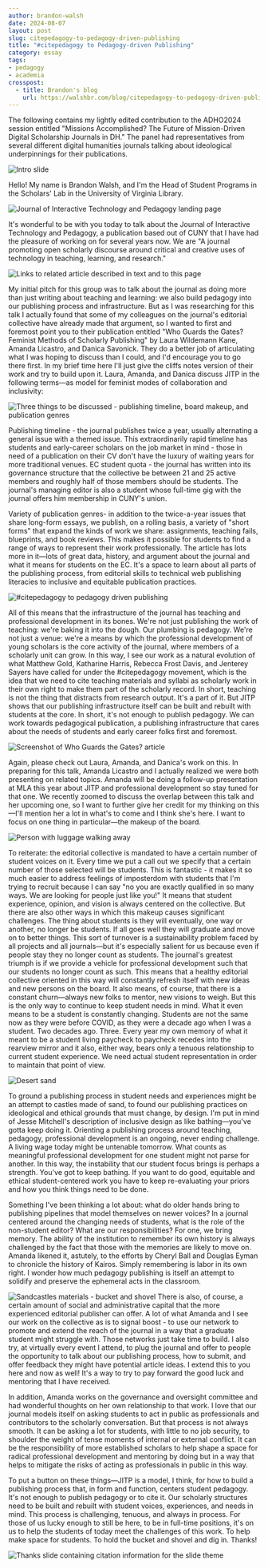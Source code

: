 ```yaml
---
author: brandon-walsh
date: 2024-08-07
layout: post
slug: citepedagogy-to-pedagogy-driven-publishing
title: "#citepedagogy to Pedagogy-driven Publishing"
category: essay
tags:
- pedagogy
- academia
crosspost:
  - title: Brandon's blog
    url: https://walshbr.com/blog/citepedagogy-to-pedagogy-driven-publishing
---
```

The following contains my lightly edited contribution to the ADHO2024 session entitled "Missions Accomplished? The Future of Mission-Driven Digital Scholarship Journals in DH." The panel had representatives from several different digital humanities journals talking about ideological underpinnings for their publications.

![Intro slide](/assets/post-media/citepedagogy-to-pedagogy-driven-publishing/slide1.jpeg)

Hello! My name is Brandon Walsh, and I'm the Head of Student Programs in the Scholars' Lab in the University of Virginia Library. 

![Journal of Interactive Technology and Pedagogy landing page](/assets/post-media/citepedagogy-to-pedagogy-driven-publishing/slide2.jpeg)

It's wonderful to be with you today to talk about the Journal of Interactive Technology and Pedagogy, a publication based out of CUNY that I have had the pleasure of working on for several years now. We are "A journal promoting open scholarly discourse around critical and creative uses of technology in teaching, learning, and research." 

![Links to related article described in text and to this page](/assets/post-media/citepedagogy-to-pedagogy-driven-publishing/slide3.jpeg)

My initial pitch for this group was to talk about the journal as doing more than just writing about teaching and learning: we also build pedagogy into our publishing process and infrastructure. But as I was researching for this talk I actually found that some of my colleagues on the journal's editorial collective have already made that argument, so I wanted to first and foremost point you to their publication entitled "Who Guards the Gates? Feminist Methods of Scholarly Publishing" by Laura Wildemann Kane, Amanda Licastro, and Danica Savonick. They do a better job of articulating what I was hoping to discuss than I could, and I'd encourage you to go there first. In my brief time here I'll just give the cliffs notes version of their work and try to build upon it. Laura, Amanda, and Danica discuss JITP in the following terms—as  model for feminist modes of collaboration and inclusivity: 

![Three things to be discussed - publishing timeline, board makeup, and publication genres](/assets/post-media/citepedagogy-to-pedagogy-driven-publishing/slide4.jpeg)

Publishing timeline - the journal publishes twice a year, usually alternating a general issue with a themed issue. This extraordinarily rapid timeline has students and early-career scholars on the job market in mind - those in need of a publication on their CV don't have the luxury of waiting years for more traditional venues. 
EC student quota - the journal has written into its governance structure that the collective be between 21 and 25 active members and roughly half of those members should be students. The journal's managing editor is also a student whose full-time gig with the journal offers him membership in CUNY's union. 

Variety of publication genres- in addition to the twice-a-year issues that share long-form essays, we publish, on a rolling basis, a variety of "short forms" that expand the kinds of work we share: assignments, teaching fails, blueprints, and book reviews. This makes it possible for students to find a range of ways to represent their work professionally.
The article has lots more in it—lots of great data, history, and argument about the journal and what it means for students on the EC. It's a space to learn about all parts of the publishing process, from editorial skills to technical web publishing literacies to inclusive and equitable publication practices. 

![#citepedagogy to pedagogy driven publishing](/assets/post-media/citepedagogy-to-pedagogy-driven-publishing/slide5.jpeg)

All of this means that the infrastructure of the journal has teaching and professional development in its bones. We're not just publishing the work of teaching: we're baking it into the dough. Our plumbing is pedagogy. We're not just a venue: we're a means by which the professional development of young scholars is the core activity of the journal, where members of a scholarly unit can grow. In this way, I see our work as a natural evolution of what Matthew Gold, Katharine Harris, Rebecca Frost Davis, and Jenterey Sayers  have called for under the #citepedagogy movement, which is the idea that we need to cite teaching materials and syllabi as scholarly work in their own right to make them part of the scholarly record. In short, teaching is not the thing that distracts from research output. It's a part of it. But JITP shows that our publishing infrastructure itself can be built and rebuilt with students at the core. In short, it's not enough to publish pedagogy. We can work towards pedagogical publication, a publishing infrastructure that cares about the needs of students and early career folks first and foremost. 

![Screenshot of Who Guards the Gates? article](/assets/post-media/citepedagogy-to-pedagogy-driven-publishing/slide6.jpeg)

Again, please check out Laura, Amanda, and Danica's work on this. In preparing for this talk, Amanda Licastro and I actually realized we were both presenting on related topics. Amanda will be doing a follow-up presentation at MLA this year about JITP and professional development so stay tuned for that one. We recently zoomed to discuss the overlap between this talk and her upcoming one, so I want to further give her credit for my thinking on this—I'll mention her a lot in what's to come and I think she's here. I want to focus on one thing in particular—the makeup of the board. 

![Person with luggage walking away](/assets/post-media/citepedagogy-to-pedagogy-driven-publishing/slide7.jpeg)

To reiterate: the editorial collective is mandated to have a certain number of student voices on it. Every time we put a call out we specify that a certain number of those selected will be students. This is fantastic - it makes it so much easier to address feelings of imposterdom with students that I'm trying to recruit because I can say "no you are exactly qualified in so many ways. We are looking for people just like you!" It means that student experience, opinion, and vision is always centered on the collective. But there are also other ways in which this makeup causes significant challenges. The thing about students is they will eventually, one way or another, no longer be students. If all goes well they will graduate and move on to better things. This sort of turnover is a sustainability problem faced by all projects and all journals—but it's especially salient for us because even if people stay they no longer count as students. The journal's greatest triumph is if we provide a vehicle for professional development such that our students no longer count as such. This means that a healthy editorial collective oriented in this way will constantly refresh itself with new ideas and new persons on the board. It also means, of course, that there is a constant churn—always new folks to mentor, new visions to weigh. But this is the only way to continue to keep student needs in mind. What it even means to be a student is constantly changing. Students are not the same now as they were before COVID, as they were a decade ago when I was a student. Two decades ago. Three. Every year my own memory of what it meant to be a student living paycheck to paycheck recedes into the rearview mirror and it also, either way, bears only a tenuous relationship to current student experience. We need actual student representation in order to maintain that point of view. 

![Desert sand](/assets/post-media/citepedagogy-to-pedagogy-driven-publishing/slide8.jpeg)

To ground a publishing process in student needs and experiences might be an attempt to castles made of sand, to found our publishing practices on ideological and ethical grounds that must change, by design. I'm put in mind of Jesse Mitchell's description of inclusive design as like bathing—you've gotta keep doing it. Orienting a publishing process around teaching, pedagogy, professional development is an ongoing, never ending challenge. A living wage today might be untenable tomorrow. What counts as meaningful professional development for one student might not parse for another. In this way, the instability that our student focus brings is perhaps a strength. You've got to keep bathing. If you want to do good, equitable and ethical student-centered work you have to keep re-evaluating your priors and how you think things need to be done. 

Something I've been thinking a lot about: what do older hands bring to publishing pipelines that model themselves on newer voices? In a journal centered around the changing needs of students, what is the role of the non-student editor? What are our responsibilities? For one, we bring memory. The ability of the institution to remember its own history is always challenged by the fact that those with the memories are likely to move on. Amanda likened it, astutely, to the efforts by Cheryl Ball and Douglas Eyman to chronicle the history of Kairos. Simply remembering is labor in its own right. I wonder how much pedagogy publishing is itself an attempt to solidify and preserve the ephemeral acts in the classroom.

![Sandcastles materials - bucket and shovel](/assets/post-media/citepedagogy-to-pedagogy-driven-publishing/slide9.jpeg) There is also, of course, a certain amount of social and administrative capital that the more experienced editorial publisher can offer. A lot of what Amanda and I see our work on the collective as is to signal boost - to use our network to promote and extend the reach of the journal in a way that a graduate student might struggle with. Those networks just take time to build. I also try, at virtually every event I attend, to plug the journal and offer to people the opportunity to talk about our publishing process, how to submit, and offer feedback they might have potential article ideas. I extend this to you here and now as well! It's a way to try to pay forward the good luck and mentoring that I have received. 

In addition, Amanda works on the governance and oversight committee and had wonderful thoughts on her own relationship to that work. I love that our journal models itself on asking students to act in public as professionals and contributors to the scholarly conversation. But that process is not always smooth. It can be asking a lot for students, with little to no job security, to shoulder the weight of tense moments of internal or external conflict. It can be the responsibility of more established scholars to help shape a space for radical professional development and mentoring by doing but in a way that helps to mitigate the risks of acting as professionals in public in this way. 

To put a button on these things—JITP is a model, I think, for how to build a publishing process that, in form and function, centers student pedagogy. It's not enough to publish pedagogy or to cite it. Our scholarly structures need to be built and rebuilt with student voices, experiences, and needs in mind. This process is challenging, tenuous, and always in process. For those of us lucky enough to still be here, to be in full-time positions, it's on us to help the students of today meet the challenges of this work. To help make space for students. To hold the bucket and shovel and dig in. Thanks!

![Thanks slide containing citation information for the slide theme](/assets/post-media/citepedagogy-to-pedagogy-driven-publishing/slide10.jpeg)
